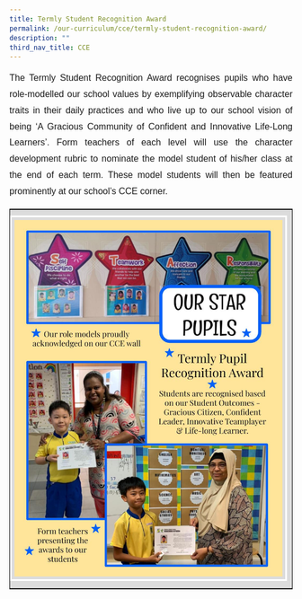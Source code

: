 ```yaml
---
title: Termly Student Recognition Award
permalink: /our-curriculum/cce/termly-student-recognition-award/
description: ""
third_nav_title: CCE
---
```

<p style="font-family:Arial; font-size:16px; text-align:justify; line-height:1.8">The Termly Student Recognition Award recognises pupils who have role-modelled our school values by exemplifying observable character traits in their daily practices and who live up to our school vision of being ‘A Gracious Community of Confident and Innovative Life-Long Learners’. Form teachers of each level will use the character development rubric to nominate the model student of his/her class at the end of each term. These model students will then be featured prominently at our school’s CCE corner.</p>

<table style="border:1px solid black"><tbody><tr>
<td style="padding:10px 0px 10px 0px; background-color:Gainsboro">
<img src="/images/CCE/Termly%20Pupil%20Recognition.jpeg" style="width:95%; border:3px solid white; padding:5px"></td></tr></tbody></table>